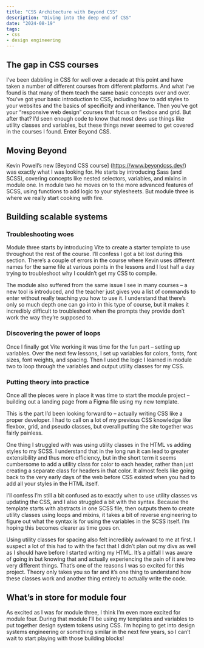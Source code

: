 ```yaml
---
title: "CSS Architecture with Beyond CSS"
description: "Diving into the deep end of CSS"
date: "2024-08-19"
tags: 
- css
- design engineering
---
```



## The gap in CSS courses

I’ve been dabbling in CSS for well over a decade at this point and have taken a number of different courses from different platforms. And what I’ve found is that many of them teach the same basic concepts over and over. You’ve got your basic introduction to CSS, including how to add styles to your websites and the basics of specificity and inheritance. Then you’ve got your “responsive web design” courses that focus on flexbox and grid. But after that? I’d seen enough code to know that most devs use things like utility classes and variables, but these things never seemed to get covered in the courses I found. Enter Beyond CSS.

## Moving Beyond

Kevin Powell’s new [Beyond CSS course] (https://www.beyondcss.dev/) was exactly what I was looking for. He starts by introducing Sass (and SCSS), covering concepts like nested selectors, variables, and mixins in module one. In module two he moves on to the more advanced features of SCSS, using functions to add logic to your stylesheets. But module three is where we really start cooking with fire.

## Building scalable systems

### Troubleshooting woes

Module three starts by introducing Vite to create a starter template to use throughout the rest of the course. I’ll confess I got a bit lost during this section. There’s a couple of errors in the course where Kevin uses different names for the same file at various points in the lessons and I lost half a day trying to troubleshoot why I couldn’t get my CSS to compile.

The module also suffered from the same issue I see in many courses – a new tool is introduced, and the teacher just gives you a list of commands to enter without really teaching you how to use it. I understand that there’s only so much depth one can go into in this type of course, but it makes it incredibly difficult to troubleshoot when the prompts they provide don’t work the way they’re supposed to.

### Discovering the power of loops

Once I finally got Vite working it was time for the fun part – setting up variables. Over the next few lessons, I set up variables for colors, fonts, font sizes, font weights, and spacing. Then I used the logic I learned in module two to loop through the variables and output utility classes for my CSS.

### Putting theory into practice

Once all the pieces were in place it was time to start the module project – building out a landing page from a Figma file using my new template.

This is the part I’d been looking forward to – actually writing CSS like a proper developer. I had to call on a lot of my previous CSS knowledge like flexbox, grid, and pseudo classes, but overall putting the site together was fairly painless.

One thing I struggled with was using utility classes in the HTML vs adding styles to my SCSS. I understand that in the long run it can lead to greater extensibility and thus more efficiency, but in the short term it seems cumbersome to add a utility class for color to each header, rather than just creating a separate class for headers in that color. It almost feels like going back to the very early days of the web before CSS existed when you had to add all your styles in the HTML itself.

I’ll confess I’m still a bit confused as to exactly when to use utility classes vs updating the CSS, and I also struggled a bit with the syntax. Because the template starts with abstracts in one SCSS file, then outputs them to create utility classes using loops and mixins, it takes a bit of reverse engineering to figure out what the syntax is for using the variables in the SCSS itself. I’m hoping this becomes clearer as time goes on.

Using utility classes for spacing also felt incredibly awkward to me at first. I suspect a lot of this had to with the fact that I didn’t plan out my divs as well as I should have before I started writing my HTML. It’s a pitfall I was aware of going in but knowing that and actually experiencing the pain of it are two very different things. That’s one of the reasons I was so excited for this project. Theory only takes you so far and it’s one thing to understand how these classes work and another thing entirely to actually write the code.

## What’s in store for module four

As excited as I was for module three, I think I’m even more excited for module four. During that module I’ll be using my templates and variables to put together design system tokens using CSS. I’m hoping to get into design systems engineering or something similar in the next few years, so I can’t wait to start playing with those building blocks!
